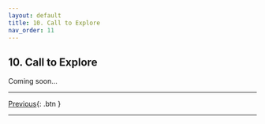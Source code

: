 ```yaml
---
layout: default
title: 10. Call to Explore
nav_order: 11
---
```

## 10. Call to Explore

Coming soon…

---

[Previous](/fallacytag/pages/09-worth-building){: .btn } 

---
